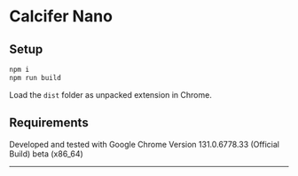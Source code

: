 # Calcifer Nano

## Setup

```bash
npm i
npm run build
```

Load the `dist` folder as unpacked extension in Chrome.

## Requirements

Developed and tested with Google Chrome
Version 131.0.6778.33 (Official Build) beta (x86_64)

---